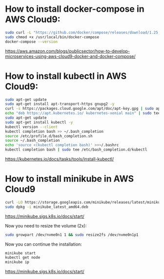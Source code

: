 # How to install docker-compose in AWS Cloud9:

```bash
sudo curl -L "https://github.com/docker/compose/releases/download/1.25.5/docker-compose-$(uname -s)-$(uname -m)" -o /usr/local/bin/docker-compose
sudo chmod +x /usr/local/bin/docker-compose
docker-compose --version
```
https://aws.amazon.com/blogs/publicsector/how-to-develop-microservices-using-aws-cloud9-docker-and-docker-compose/


# How to install kubectl in AWS Cloud9:






```bash
sudo apt-get update
sudo apt-get install apt-transport-https gnupg2 -y
curl -s https://packages.cloud.google.com/apt/doc/apt-key.gpg | sudo apt-key add -
echo "deb https://apt.kubernetes.io/ kubernetes-xenial main" | sudo tee -a /etc/apt/sources.list.d/kubernetes.list
sudo apt-get update
sudo apt-get install kubectl -y
kubectl version --client
kubectl completion bash >> ~/.bash_completion
source /etc/profile.d/bash_completion.sh
source ~/.bash_completion
echo 'source <(kubectl completion bash)' >>~/.bashrc
kubectl completion bash | sudo tee /etc/bash_completion.d/kubectl

```
https://kubernetes.io/docs/tasks/tools/install-kubectl/

# How to install minikube in AWS Cloud9
```bash
curl -LO https://storage.googleapis.com/minikube/releases/latest/minikube_latest_amd64.deb
sudo dpkg -i minikube_latest_amd64.deb

```
https://minikube.sigs.k8s.io/docs/start/

Now you need to resize the volume (2x):
```bash
sudo growpart /dev/nvme0n1 1 && sudo resize2fs /dev/nvme0n1p1

```
Now you can continue the installation:
```bash
minikube start
kubectl get node
minikube ip

```
https://minikube.sigs.k8s.io/docs/start/
